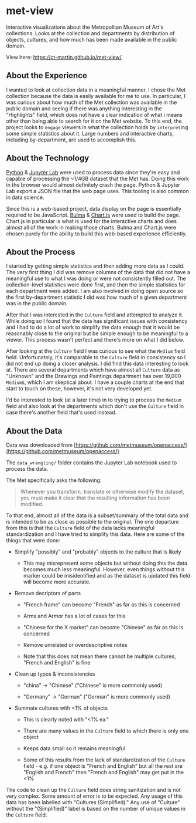 # met-view

Interactive visualizations about the Metropolitan Museum of Art's collections. Looks at the collection and departments by distribution of objects, cultures, and how much has been made available in the public domain.

View here: https://ct-martin.github.io/met-view/

## About the Experience

I wanted to look at collection data in a meaningful manner. I chose the Met collection because the data is easily available for me to use. In particular, I was curious about how much of the Met collection was available in the public domain and seeing if there was anything interesting in the "Highlights" field, which does not have a clear indication of what i means other than being able to search for it on the Met website. To this end, the project looks to `engage` viewers in what the collection holds by `interpret`ing some simple statistics about it. Large numbers and interactive charts, including by-department, are used to accomplish this.

## About the Technology

[Python](https://www.python.org/) & [Jupyter Lab](https://github.com/jupyterlab/jupyterlab) were used to process data since they're easy and capable of processing the ~1/4GB dataset that the Met has. Doing this work in the browser would almost definitely crash the page. Python & Jupyter Lab export a JSON file that the web page uses. This tooling is also common in data science.

Since this is a web-based project, data display on the page is essentially required to be JavaScript. [Bulma](https://bulma.io/) & [Chart.js](https://www.chartjs.org/) were used to build the page. Chart.js in particular is what is used for the interactive charts and does almost all of the work in making those charts. Bulma and Chart.js were chosen purely for the ability to build this web-based experience efficiently.

## About the Process

I started by getting simple statistics and then adding more data as I could. The very first thing I did was remove columns of the data that did not have a meaningful use to what I was doing or were not consistently filled out. The collection-level statistics were done first, and then the simple statistics for each department were added. I am also involved in doing open source so the first by-department statistic I did was how much of a given department was in the public domain.

After that I was interested in the `Culture` field and attempted to analyze it. While doing so I found that the data has significant issues with consistency and I had to do a lot of work to simplify the data enough that it would be reasonably close to the original but be simple enough to be meaningful to a viewer. This process wasn't perfect and there's more on what I did below.

After looking at the `Culture` field I was curious to see what the `Medium` field held. Unfortunately, it's comparable to the `Culture` field in consistency so I did not end up doing a closer analysis. I did find this data interesting to look at. There are several departments which have almost all `Culture` data as "Unknown" and the Drawings and Paintings department has over 19,000 `Medium`s, which I am skeptical about. I have a couple charts at the end that start to touch on these, however, it's not very developed yet.

I'd be interested to look (at a later time) in to trying to process the `Medium` field and also look at the departments which don't use the `Culture` field in case there's another field that's used instead.

## About the Data

Data was downloaded from [https://github.com/metmuseum/openaccess/](https://github.com/metmuseum/openaccess/)

The `data_wrangling/` folder contains the Jupyter Lab notebook used to process the data.

The Met specifically asks the following:

> Whenever you transform, translate or otherwise modify the dataset, you must make it clear that the resulting information has been modified.

To that end, almost all of the data is a subset/summary of the total data and is intended to be as close as possible to the original. The one departure from this is that the `Culture` field of the data lacks meaningful standardization and I have tried to simplify this data. Here are some of the things that were done:

* Simplify "possibly" and "probably" objects to the culture that is likely
  
  * This may misrepresent some objects but without doing this the data becomes much less meaningful. However, even things without this marker could be misidentified and as the dataset is updated this field will become more accurate.

* Remove decriptors of parts
  
  * "French frame" can become "French" as far as this is concerned
  
  * Arms and Armor has a lot of cases for this
  
  * "Chinese for the X market" can become "Chinese" as far as this is concerned
  
  * Remove unrelated or overdescriptive notes
  
  * Note that this does not mean there cannot be multiple cultures; "French and English" is fine

* Clean up typos & inconsistencies
  
  * "china" -> "Chinese" ("Chinese" is more commonly used)
  
  * "Germany" -> "German" ("German" is more commonly used)

* Summate cultures with <1% of objects
  
  * This is clearly noted with "<1% ea."
  
  * There are many values in the `Culture` field to which there is only one object
  
  * Keeps data small so it remains meaningful
  
  * Some of this results from the lack of standardization of the `Culture` field - e.g. if one object is "French and English" but all the rest are "English and French" then "French and English" may get put in the <1%

The code to clean up the `Culture` field does string sanitization and is not very complex. Some amount of error is to be expected. Any usage of this data has been labelled with "Cultures (Simplified)." Any use of "Culture" without the "(Simplified)" label is based on the number of unique values in the `Culture` field.
